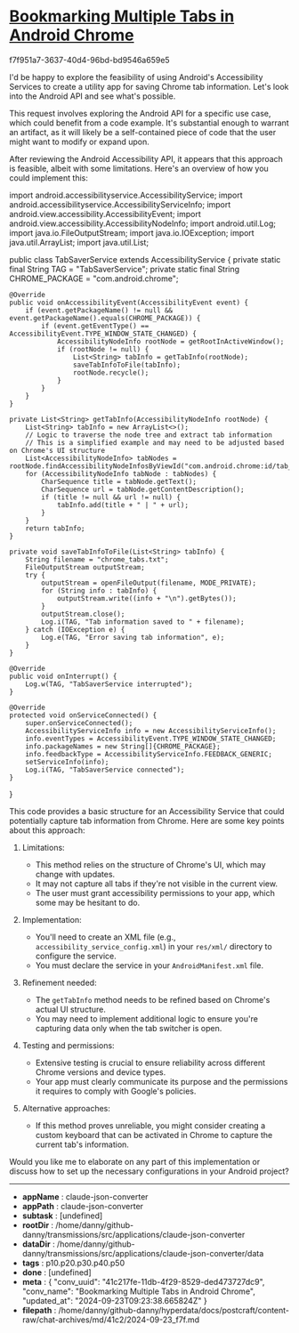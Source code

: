 # [Bookmarking Multiple Tabs in Android Chrome](https://claude.ai/chat/41c217fe-11db-4f29-8529-ded473727dc9)

f7f951a7-3637-40d4-96bd-bd9546a659e5

 I'd be happy to explore the feasibility of using Android's Accessibility Services to create a utility app for saving Chrome tab information. Let's look into the Android API and see what's possible.

<antThinking>This request involves exploring the Android API for a specific use case, which could benefit from a code example. It's substantial enough to warrant an artifact, as it will likely be a self-contained piece of code that the user might want to modify or expand upon.</antThinking>

After reviewing the Android Accessibility API, it appears that this approach is feasible, albeit with some limitations. Here's an overview of how you could implement this:

<antArtifact identifier="tab-saver-accessibility-service" type="application/vnd.ant.code" language="java" title="Tab Saver Accessibility Service">
import android.accessibilityservice.AccessibilityService;
import android.accessibilityservice.AccessibilityServiceInfo;
import android.view.accessibility.AccessibilityEvent;
import android.view.accessibility.AccessibilityNodeInfo;
import android.util.Log;
import java.io.FileOutputStream;
import java.io.IOException;
import java.util.ArrayList;
import java.util.List;

public class TabSaverService extends AccessibilityService {
    private static final String TAG = "TabSaverService";
    private static final String CHROME_PACKAGE = "com.android.chrome";

    @Override
    public void onAccessibilityEvent(AccessibilityEvent event) {
        if (event.getPackageName() != null && event.getPackageName().equals(CHROME_PACKAGE)) {
            if (event.getEventType() == AccessibilityEvent.TYPE_WINDOW_STATE_CHANGED) {
                AccessibilityNodeInfo rootNode = getRootInActiveWindow();
                if (rootNode != null) {
                    List<String> tabInfo = getTabInfo(rootNode);
                    saveTabInfoToFile(tabInfo);
                    rootNode.recycle();
                }
            }
        }
    }

    private List<String> getTabInfo(AccessibilityNodeInfo rootNode) {
        List<String> tabInfo = new ArrayList<>();
        // Logic to traverse the node tree and extract tab information
        // This is a simplified example and may need to be adjusted based on Chrome's UI structure
        List<AccessibilityNodeInfo> tabNodes = rootNode.findAccessibilityNodeInfosByViewId("com.android.chrome:id/tab_switcher_recycler_view");
        for (AccessibilityNodeInfo tabNode : tabNodes) {
            CharSequence title = tabNode.getText();
            CharSequence url = tabNode.getContentDescription();
            if (title != null && url != null) {
                tabInfo.add(title + " | " + url);
            }
        }
        return tabInfo;
    }

    private void saveTabInfoToFile(List<String> tabInfo) {
        String filename = "chrome_tabs.txt";
        FileOutputStream outputStream;
        try {
            outputStream = openFileOutput(filename, MODE_PRIVATE);
            for (String info : tabInfo) {
                outputStream.write((info + "\n").getBytes());
            }
            outputStream.close();
            Log.i(TAG, "Tab information saved to " + filename);
        } catch (IOException e) {
            Log.e(TAG, "Error saving tab information", e);
        }
    }

    @Override
    public void onInterrupt() {
        Log.w(TAG, "TabSaverService interrupted");
    }

    @Override
    protected void onServiceConnected() {
        super.onServiceConnected();
        AccessibilityServiceInfo info = new AccessibilityServiceInfo();
        info.eventTypes = AccessibilityEvent.TYPE_WINDOW_STATE_CHANGED;
        info.packageNames = new String[]{CHROME_PACKAGE};
        info.feedbackType = AccessibilityServiceInfo.FEEDBACK_GENERIC;
        setServiceInfo(info);
        Log.i(TAG, "TabSaverService connected");
    }
}
</antArtifact>

This code provides a basic structure for an Accessibility Service that could potentially capture tab information from Chrome. Here are some key points about this approach:

1. Limitations:
   - This method relies on the structure of Chrome's UI, which may change with updates.
   - It may not capture all tabs if they're not visible in the current view.
   - The user must grant accessibility permissions to your app, which some may be hesitant to do.

2. Implementation:
   - You'll need to create an XML file (e.g., `accessibility_service_config.xml`) in your `res/xml/` directory to configure the service.
   - You must declare the service in your `AndroidManifest.xml` file.

3. Refinement needed:
   - The `getTabInfo` method needs to be refined based on Chrome's actual UI structure.
   - You may need to implement additional logic to ensure you're capturing data only when the tab switcher is open.

4. Testing and permissions:
   - Extensive testing is crucial to ensure reliability across different Chrome versions and device types.
   - Your app must clearly communicate its purpose and the permissions it requires to comply with Google's policies.

5. Alternative approaches:
   - If this method proves unreliable, you might consider creating a custom keyboard that can be activated in Chrome to capture the current tab's information.

Would you like me to elaborate on any part of this implementation or discuss how to set up the necessary configurations in your Android project?

---

* **appName** : claude-json-converter
* **appPath** : claude-json-converter
* **subtask** : [undefined]
* **rootDir** : /home/danny/github-danny/transmissions/src/applications/claude-json-converter
* **dataDir** : /home/danny/github-danny/transmissions/src/applications/claude-json-converter/data
* **tags** : p10.p20.p30.p40.p50
* **done** : [undefined]
* **meta** : {
  "conv_uuid": "41c217fe-11db-4f29-8529-ded473727dc9",
  "conv_name": "Bookmarking Multiple Tabs in Android Chrome",
  "updated_at": "2024-09-23T09:23:38.665824Z"
}
* **filepath** : /home/danny/github-danny/hyperdata/docs/postcraft/content-raw/chat-archives/md/41c2/2024-09-23_f7f.md